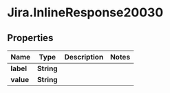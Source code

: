 # Jira.InlineResponse20030

## Properties

Name | Type | Description | Notes
------------ | ------------- | ------------- | -------------
**label** | **String** |  | 
**value** | **String** |  | 


